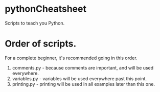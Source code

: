 # pythonCheatsheet

Scripts to teach you Python.

# Order of scripts.

For a complete beginner, it's recommended going in this order.

1. comments.py - because comments are important, and will be used everywhere.
2. variables.py - variables will be used everywhere past this point.
3. printing.py - printing will be used in all examples later than this one.
